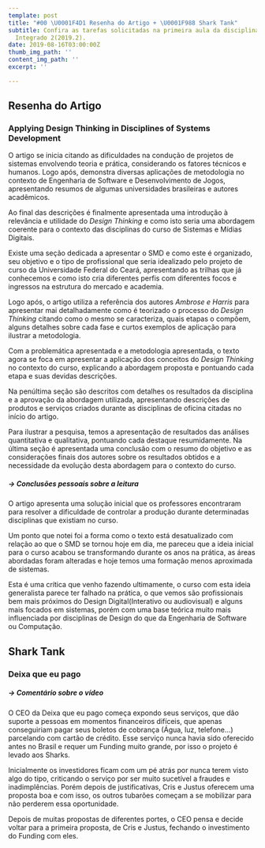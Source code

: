 ```yaml
---
template: post
title: "#00 \U0001F4D1 Resenha do Artigo + \U0001F988 Shark Tank"
subtitle: Confira as tarefas solicitadas na primeira aula da disciplina de Projeto
  Integrado 2(2019.2).
date: 2019-08-16T03:00:00Z
thumb_img_path: ''
content_img_path: ''
excerpt: ''

---
```

## Resenha do Artigo

### Applying Design Thinking in Disciplines of Systems Development

O artigo se inicia citando as dificuldades na condução de projetos de sistemas envolvendo teoria e prática, considerando os fatores técnicos e humanos. Logo após, demonstra diversas aplicações de metodologia no contexto de Engenharia de Software e Desenvolvimento de Jogos, apresentando resumos de algumas universidades brasileiras e autores acadêmicos. 

Ao final das descrições é finalmente apresentada uma introdução à relevância e utilidade do _Design Thinking_ e como isto seria uma abordagem coerente para o contexto das disciplinas do curso de Sistemas e Mídias Digitais.

Existe uma seção dedicada a apresentar o SMD e como este é organizado, seu objetivo e o tipo de profissional que seria idealizado pelo projeto de curso da Universidade Federal do Ceará, apresentando as trilhas que já conhecemos e como isto cria diferentes perfis com diferentes focos e ingressos na estrutura do mercado e academia.

Logo após, o artigo utiliza a referência dos autores _Ambrose e Harris_ para apresentar mai detalhadamente como é teorizado o processo do _Design Thinking_ citando como o mesmo se caracteriza, quais etapas o compõem, alguns detalhes sobre cada fase e curtos exemplos de aplicação para ilustrar a metodologia.

Com a problemática apresentada e a metodologia apresentada, o texto agora se foca em apresentar a aplicação dos conceitos do _Design Thinking_ no contexto do curso, explicando a abordagem proposta e pontuando cada etapa e suas devidas descrições.

Na penúltima seção são descritos com detalhes os resultados da disciplina e a aprovação da abordagem utilizada, apresentando descrições de produtos e serviços criados durante as disciplinas de oficina citadas no início do artigo.

Para ilustrar a pesquisa, temos a apresentação de resultados das análises quantitativa e qualitativa, pontuando cada destaque resumidamente. Na última seção é apresentada uma conclusão com o resumo do objetivo e as considerações finais dos autores sobre os resultados obtidos e a necessidade da evolução desta abordagem para o contexto do curso.

##### → _Conclusões pessoais sobre a leitura_

O artigo apresenta uma solução inicial que os professores encontraram para resolver a dificuldade de controlar a produção durante determinadas disciplinas que existiam no curso.

Um ponto que notei foi a forma como o texto está desatualizado com relação ao que o SMD se tornou hoje em dia, me pareceu que a ideia inicial para o curso acabou se transformando durante os anos na prática, as áreas abordadas foram alteradas e hoje temos uma formação menos aproximada de sistemas.

Esta é uma crítica que venho fazendo ultimamente, o curso com esta ideia generalista parece ter falhado na prática, o que vemos são profissionais bem mais próximos do Design Digital(Interativo ou audiovisual) e alguns mais focados em sistemas, porém com uma base teórica muito mais influenciada por disciplinas de Design do que da Engenharia de Software ou Computação.

## Shark Tank

### Deixa que eu pago

##### → _Comentário sobre o vídeo_

O CEO da Deixa que eu pago começa expondo seus serviços, que dão suporte a pessoas em momentos financeiros difíceis, que apenas conseguiriam pagar seus boletos de cobrança (Água, luz, telefone...) parcelando com cartão de crédito. Esse serviço nunca havia sido oferecido antes no Brasil e requer um Funding muito grande, por isso o projeto é levado aos Sharks.

Inicialmente os investidores ficam com um pé atrás por nunca terem visto algo do tipo, criticando o serviço por ser muito sucetível a fraudes e inadimplências. Porém depois de justificativas, Cris e Justus oferecem uma proposta boa e com isso, os outros tubarões começam a se mobilizar para não perderem essa oportunidade.

Depois de muitas propostas de diferentes portes, o CEO pensa e decide voltar para a primeira proposta, de Cris e Justus, fechando o investimento do Funding com eles.